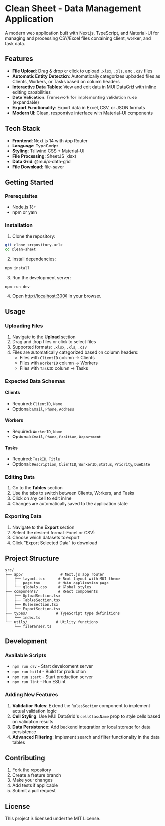 # Clean Sheet - Data Management Application

A modern web application built with Next.js, TypeScript, and Material-UI for managing and processing CSV/Excel files containing client, worker, and task data.

## Features

- **File Upload**: Drag & drop or click to upload `.xlsx`, `.xls`, and `.csv` files
- **Automatic Entity Detection**: Automatically categorizes uploaded files as Clients, Workers, or Tasks based on column headers
- **Interactive Data Tables**: View and edit data in MUI DataGrid with inline editing capabilities
- **Data Validation**: Framework for implementing validation rules (expandable)
- **Export Functionality**: Export data in Excel, CSV, or JSON formats
- **Modern UI**: Clean, responsive interface with Material-UI components

## Tech Stack

- **Frontend**: Next.js 14 with App Router
- **Language**: TypeScript
- **Styling**: Tailwind CSS + Material-UI
- **File Processing**: SheetJS (xlsx)
- **Data Grid**: @mui/x-data-grid
- **File Download**: file-saver

## Getting Started

### Prerequisites

- Node.js 18+ 
- npm or yarn

### Installation

1. Clone the repository:
```bash
git clone <repository-url>
cd clean-sheet
```

2. Install dependencies:
```bash
npm install
```

3. Run the development server:
```bash
npm run dev
```

4. Open [http://localhost:3000](http://localhost:3000) in your browser.

## Usage

### Uploading Files

1. Navigate to the **Upload** section
2. Drag and drop files or click to select files
3. Supported formats: `.xlsx`, `.xls`, `.csv`
4. Files are automatically categorized based on column headers:
   - Files with `ClientID` column → Clients
   - Files with `WorkerID` column → Workers  
   - Files with `TaskID` column → Tasks

### Expected Data Schemas

#### Clients
- Required: `ClientID`, `Name`
- Optional: `Email`, `Phone`, `Address`

#### Workers
- Required: `WorkerID`, `Name`
- Optional: `Email`, `Phone`, `Position`, `Department`

#### Tasks
- Required: `TaskID`, `Title`
- Optional: `Description`, `ClientID`, `WorkerID`, `Status`, `Priority`, `DueDate`

### Editing Data

1. Go to the **Tables** section
2. Use the tabs to switch between Clients, Workers, and Tasks
3. Click on any cell to edit inline
4. Changes are automatically saved to the application state

### Exporting Data

1. Navigate to the **Export** section
2. Select the desired format (Excel or CSV)
3. Choose which datasets to export
4. Click "Export Selected Data" to download

## Project Structure

```
src/
├── app/                 # Next.js app router
│   ├── layout.tsx      # Root layout with MUI theme
│   ├── page.tsx        # Main application page
│   └── globals.css     # Global styles
├── components/         # React components
│   ├── UploadSection.tsx
│   ├── TablesSection.tsx
│   ├── RulesSection.tsx
│   └── ExportSection.tsx
├── types/             # TypeScript type definitions
│   └── index.ts
└── utils/             # Utility functions
    └── fileParser.ts
```

## Development

### Available Scripts

- `npm run dev` - Start development server
- `npm run build` - Build for production
- `npm run start` - Start production server
- `npm run lint` - Run ESLint

### Adding New Features

1. **Validation Rules**: Extend the `RulesSection` component to implement actual validation logic
2. **Cell Styling**: Use MUI DataGrid's `cellClassName` prop to style cells based on validation results
3. **Data Persistence**: Add backend integration or local storage for data persistence
4. **Advanced Filtering**: Implement search and filter functionality in the data tables

## Contributing

1. Fork the repository
2. Create a feature branch
3. Make your changes
4. Add tests if applicable
5. Submit a pull request

## License

This project is licensed under the MIT License.
